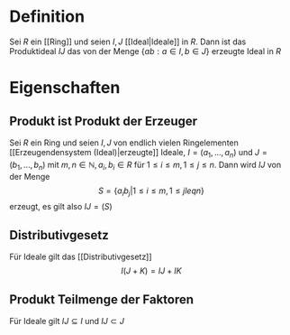 # Definition
Sei $R$ ein [[Ring]] und seien $I, J$ [[Ideal|Ideale]] in $R$. Dann ist das Produktideal $IJ$ das von der Menge $\{ab : a \in I, b\in J\}$ erzeugte Ideal in $R$

# Eigenschaften
## Produkt ist Produkt der Erzeuger
Sei $R$ ein Ring und seien $I, J$ von endlich vielen Ringelementen [[Erzeugendensystem (Ideal)|erzeugte]] Ideale, $I = (a_1, ..., a_n)$ und $J = (b_1, ..., b_n)$ mit $m, n\in \mathbb{N}, a_i, b_i \in R$ für $1 \leq i \leq m, 1\leq j\leq n$.
Dann wird $IJ$ von der Menge
$$S = \{a_ib_j | 1 \leq i \leq m, 1 \leq j leq n\}$$
erzeugt, es gilt also $IJ = (S)$


## Distributivgesetz
Für Ideale gilt das [[Distributivgesetz]]
$$I(J+K) = IJ + IK$$

## Produkt Teilmenge der Faktoren
Für Ideale gilt  $IJ \subseteq I$ und $IJ \subset J$
